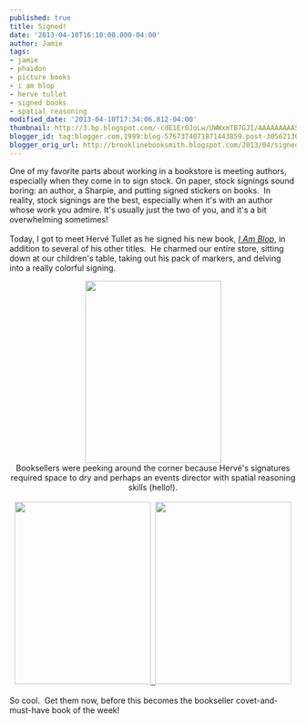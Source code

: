 ```yaml
---
published: true
title: Signed!
date: '2013-04-10T16:10:00.000-04:00'
author: Jamie
tags:
- jamie
- phaidon
- picture books
- i am blop
- herve tullet
- signed books
- spatial reasoning
modified_date: '2013-04-10T17:34:06.812-04:00'
thumbnail: http://3.bp.blogspot.com/-cdE1Er0JoLw/UWWxmTB7GJI/AAAAAAAAA54/otVsNrXug2g/s72-c/AD3C8353-6E6C-4B5A-BFF2-2BE37196E739.JPG
blogger_id: tag:blogger.com,1999:blog-5767374071871443859.post-3056213064881642108
blogger_orig_url: http://brooklinebooksmith.blogspot.com/2013/04/signed.html
---
```


One of my favorite parts about working in a bookstore is meeting authors, especially when they come in to sign stock. On paper, stock signings sound boring: an author, a Sharpie, and putting signed stickers on books.&nbsp; In reality, stock signings are the best, especially when it's with an author whose work you admire. It's usually just the two of you, and it's a bit overwhelming sometimes!<br /><br />Today, I got to meet Hervé Tullet as he signed his new book, <a href="http://www.brooklinebooksmith-shop.com/search/apachesolr_search/herve%20tullet" target="_blank"><i>I Am Blop</i></a>, in addition to several of his other titles.&nbsp; He charmed our entire store, sitting down at our children's table, taking out his pack of markers, and delving into a really colorful signing.<br /><div class="separator" style="clear: both; text-align: center;"><a href="http://3.bp.blogspot.com/-cdE1Er0JoLw/UWWxmTB7GJI/AAAAAAAAA54/otVsNrXug2g/s1600/AD3C8353-6E6C-4B5A-BFF2-2BE37196E739.JPG" imageanchor="1" style="margin-left: 1em; margin-right: 1em;"><img border="0" height="320" src="http://3.bp.blogspot.com/-cdE1Er0JoLw/UWWxmTB7GJI/AAAAAAAAA54/otVsNrXug2g/s320/AD3C8353-6E6C-4B5A-BFF2-2BE37196E739.JPG" width="239" /></a></div><div class="separator" style="clear: both; text-align: center;">Booksellers were peeking around the corner because Hervé's signatures required space to dry and perhaps an events director with spatial reasoning skills (hello!).</div><div class="separator" style="clear: both; text-align: center;"><br /></div><div class="separator" style="clear: both; text-align: center;"><a href="http://2.bp.blogspot.com/-MJHTMikv5Bc/UWWyET7S5DI/AAAAAAAAA6I/Rl__M-ho5c0/s1600/84098C50-771A-4BAA-8618-D7FCFC6E2DC0.JPG" imageanchor="1"><img border="0" height="320" src="http://1.bp.blogspot.com/-pQW4ARBjncA/UWWx20nONoI/AAAAAAAAA6A/Ts-kZ5nKsWY/s320/1403E1B8-A866-4617-A844-757AF8C8EF2E.JPG" width="239" />&nbsp; <img border="0" height="320" src="http://2.bp.blogspot.com/-MJHTMikv5Bc/UWWyET7S5DI/AAAAAAAAA6I/Rl__M-ho5c0/s320/84098C50-771A-4BAA-8618-D7FCFC6E2DC0.JPG" width="239" /> </a></div><div class="separator" style="clear: both; text-align: center;"><br /></div>So cool.&nbsp; Get them now, before this becomes the bookseller covet-and-must-have book of the week! <br /><br />